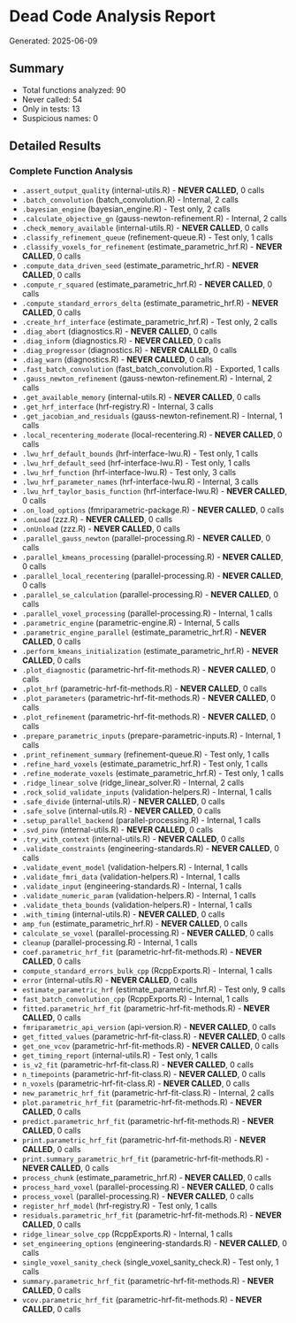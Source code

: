 # Dead Code Analysis Report
Generated: 2025-06-09

## Summary
- Total functions analyzed: 90
- Never called: 54
- Only in tests: 13
- Suspicious names: 0

## Detailed Results

### Complete Function Analysis
- `.assert_output_quality` (internal-utils.R) - **NEVER CALLED**, 0 calls
- `.batch_convolution` (batch_convolution.R) - Internal, 2 calls
- `.bayesian_engine` (bayesian_engine.R) - Test only, 2 calls
- `.calculate_objective_gn` (gauss-newton-refinement.R) - Internal, 2 calls
- `.check_memory_available` (internal-utils.R) - **NEVER CALLED**, 0 calls
- `.classify_refinement_queue` (refinement-queue.R) - Test only, 1 calls
- `.classify_voxels_for_refinement` (estimate_parametric_hrf.R) - **NEVER CALLED**, 0 calls
- `.compute_data_driven_seed` (estimate_parametric_hrf.R) - **NEVER CALLED**, 0 calls
- `.compute_r_squared` (estimate_parametric_hrf.R) - **NEVER CALLED**, 0 calls
- `.compute_standard_errors_delta` (estimate_parametric_hrf.R) - **NEVER CALLED**, 0 calls
- `.create_hrf_interface` (estimate_parametric_hrf.R) - Test only, 2 calls
- `.diag_abort` (diagnostics.R) - **NEVER CALLED**, 0 calls
- `.diag_inform` (diagnostics.R) - **NEVER CALLED**, 0 calls
- `.diag_progressor` (diagnostics.R) - **NEVER CALLED**, 0 calls
- `.diag_warn` (diagnostics.R) - **NEVER CALLED**, 0 calls
- `.fast_batch_convolution` (fast_batch_convolution.R) - Exported, 1 calls
- `.gauss_newton_refinement` (gauss-newton-refinement.R) - Internal, 2 calls
- `.get_available_memory` (internal-utils.R) - **NEVER CALLED**, 0 calls
- `.get_hrf_interface` (hrf-registry.R) - Internal, 3 calls
- `.get_jacobian_and_residuals` (gauss-newton-refinement.R) - Internal, 1 calls
- `.local_recentering_moderate` (local-recentering.R) - **NEVER CALLED**, 0 calls
- `.lwu_hrf_default_bounds` (hrf-interface-lwu.R) - Test only, 1 calls
- `.lwu_hrf_default_seed` (hrf-interface-lwu.R) - Test only, 1 calls
- `.lwu_hrf_function` (hrf-interface-lwu.R) - Test only, 3 calls
- `.lwu_hrf_parameter_names` (hrf-interface-lwu.R) - Internal, 3 calls
- `.lwu_hrf_taylor_basis_function` (hrf-interface-lwu.R) - **NEVER CALLED**, 0 calls
- `.on_load_options` (fmriparametric-package.R) - **NEVER CALLED**, 0 calls
- `.onLoad` (zzz.R) - **NEVER CALLED**, 0 calls
- `.onUnload` (zzz.R) - **NEVER CALLED**, 0 calls
- `.parallel_gauss_newton` (parallel-processing.R) - **NEVER CALLED**, 0 calls
- `.parallel_kmeans_processing` (parallel-processing.R) - **NEVER CALLED**, 0 calls
- `.parallel_local_recentering` (parallel-processing.R) - **NEVER CALLED**, 0 calls
- `.parallel_se_calculation` (parallel-processing.R) - **NEVER CALLED**, 0 calls
- `.parallel_voxel_processing` (parallel-processing.R) - Internal, 1 calls
- `.parametric_engine` (parametric-engine.R) - Internal, 5 calls
- `.parametric_engine_parallel` (estimate_parametric_hrf.R) - **NEVER CALLED**, 0 calls
- `.perform_kmeans_initialization` (estimate_parametric_hrf.R) - **NEVER CALLED**, 0 calls
- `.plot_diagnostic` (parametric-hrf-fit-methods.R) - **NEVER CALLED**, 0 calls
- `.plot_hrf` (parametric-hrf-fit-methods.R) - **NEVER CALLED**, 0 calls
- `.plot_parameters` (parametric-hrf-fit-methods.R) - **NEVER CALLED**, 0 calls
- `.plot_refinement` (parametric-hrf-fit-methods.R) - **NEVER CALLED**, 0 calls
- `.prepare_parametric_inputs` (prepare-parametric-inputs.R) - Internal, 1 calls
- `.print_refinement_summary` (refinement-queue.R) - Test only, 1 calls
- `.refine_hard_voxels` (estimate_parametric_hrf.R) - Test only, 1 calls
- `.refine_moderate_voxels` (estimate_parametric_hrf.R) - Test only, 1 calls
- `.ridge_linear_solve` (ridge_linear_solver.R) - Internal, 2 calls
- `.rock_solid_validate_inputs` (validation-helpers.R) - Internal, 1 calls
- `.safe_divide` (internal-utils.R) - **NEVER CALLED**, 0 calls
- `.safe_solve` (internal-utils.R) - **NEVER CALLED**, 0 calls
- `.setup_parallel_backend` (parallel-processing.R) - Internal, 1 calls
- `.svd_pinv` (internal-utils.R) - **NEVER CALLED**, 0 calls
- `.try_with_context` (internal-utils.R) - **NEVER CALLED**, 0 calls
- `.validate_constraints` (engineering-standards.R) - **NEVER CALLED**, 0 calls
- `.validate_event_model` (validation-helpers.R) - Internal, 1 calls
- `.validate_fmri_data` (validation-helpers.R) - Internal, 1 calls
- `.validate_input` (engineering-standards.R) - Internal, 1 calls
- `.validate_numeric_param` (validation-helpers.R) - Internal, 1 calls
- `.validate_theta_bounds` (validation-helpers.R) - Internal, 1 calls
- `.with_timing` (internal-utils.R) - **NEVER CALLED**, 0 calls
- `amp_fun` (estimate_parametric_hrf.R) - **NEVER CALLED**, 0 calls
- `calculate_se_voxel` (parallel-processing.R) - **NEVER CALLED**, 0 calls
- `cleanup` (parallel-processing.R) - Internal, 1 calls
- `coef.parametric_hrf_fit` (parametric-hrf-fit-methods.R) - **NEVER CALLED**, 0 calls
- `compute_standard_errors_bulk_cpp` (RcppExports.R) - Internal, 1 calls
- `error` (internal-utils.R) - **NEVER CALLED**, 0 calls
- `estimate_parametric_hrf` (estimate_parametric_hrf.R) - Test only, 9 calls
- `fast_batch_convolution_cpp` (RcppExports.R) - Internal, 1 calls
- `fitted.parametric_hrf_fit` (parametric-hrf-fit-methods.R) - **NEVER CALLED**, 0 calls
- `fmriparametric_api_version` (api-version.R) - **NEVER CALLED**, 0 calls
- `get_fitted_values` (parametric-hrf-fit-class.R) - **NEVER CALLED**, 0 calls
- `get_one_vcov` (parametric-hrf-fit-methods.R) - **NEVER CALLED**, 0 calls
- `get_timing_report` (internal-utils.R) - Test only, 1 calls
- `is_v2_fit` (parametric-hrf-fit-class.R) - **NEVER CALLED**, 0 calls
- `n_timepoints` (parametric-hrf-fit-class.R) - **NEVER CALLED**, 0 calls
- `n_voxels` (parametric-hrf-fit-class.R) - **NEVER CALLED**, 0 calls
- `new_parametric_hrf_fit` (parametric-hrf-fit-class.R) - Internal, 2 calls
- `plot.parametric_hrf_fit` (parametric-hrf-fit-methods.R) - **NEVER CALLED**, 0 calls
- `predict.parametric_hrf_fit` (parametric-hrf-fit-methods.R) - **NEVER CALLED**, 0 calls
- `print.parametric_hrf_fit` (parametric-hrf-fit-methods.R) - **NEVER CALLED**, 0 calls
- `print.summary_parametric_hrf_fit` (parametric-hrf-fit-methods.R) - **NEVER CALLED**, 0 calls
- `process_chunk` (estimate_parametric_hrf.R) - **NEVER CALLED**, 0 calls
- `process_hard_voxel` (parallel-processing.R) - **NEVER CALLED**, 0 calls
- `process_voxel` (parallel-processing.R) - **NEVER CALLED**, 0 calls
- `register_hrf_model` (hrf-registry.R) - Test only, 1 calls
- `residuals.parametric_hrf_fit` (parametric-hrf-fit-methods.R) - **NEVER CALLED**, 0 calls
- `ridge_linear_solve_cpp` (RcppExports.R) - Internal, 1 calls
- `set_engineering_options` (engineering-standards.R) - **NEVER CALLED**, 0 calls
- `single_voxel_sanity_check` (single_voxel_sanity_check.R) - Test only, 1 calls
- `summary.parametric_hrf_fit` (parametric-hrf-fit-methods.R) - **NEVER CALLED**, 0 calls
- `vcov.parametric_hrf_fit` (parametric-hrf-fit-methods.R) - **NEVER CALLED**, 0 calls
